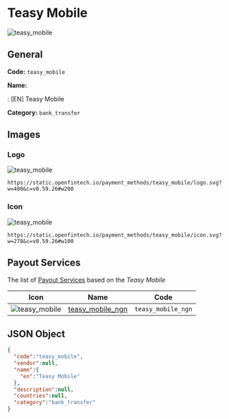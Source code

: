 
# Teasy Mobile 
![teasy_mobile](https://static.openfintech.io/payment_methods/teasy_mobile/logo.svg?w=400&c=v0.59.26#w200)  

## General 
**Code:** `teasy_mobile` 
 
**Name:** 
 
:	[EN] Teasy Mobile 
 
**Category:** `bank_transfer` 
 

## Images 

### Logo 
![teasy_mobile](https://static.openfintech.io/payment_methods/teasy_mobile/logo.svg?w=400&c=v0.59.26#w200)  

```
https://static.openfintech.io/payment_methods/teasy_mobile/logo.svg?w=400&c=v0.59.26#w200
```  

### Icon 
![teasy_mobile](https://static.openfintech.io/payment_methods/teasy_mobile/icon.svg?w=278&c=v0.59.26#w100)  

```
https://static.openfintech.io/payment_methods/teasy_mobile/icon.svg?w=278&c=v0.59.26#w100
```  

## Payout Services 
 
The list of [Payout Services](/payout-services/) based on the _Teasy Mobile_ 

|Icon|Name|Code| 
|:---:|:---:|:---:| 
|![teasy_mobile](https://static.openfintech.io/payout_methods/teasy_mobile/icon.svg?w=278&c=v0.59.26#w40) |[teasy_mobile_ngn](/payout-services/teasy_mobile_ngn/)|`teasy_mobile_ngn`| 
 

## JSON Object 

```json
{
  "code":"teasy_mobile",
  "vendor":null,
  "name":{
    "en":"Teasy Mobile"
  },
  "description":null,
  "countries":null,
  "category":"bank_transfer"
}
```  
